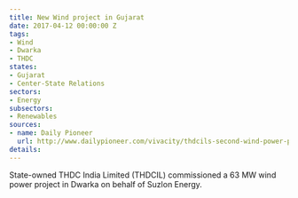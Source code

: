 ```yaml
---
title: New Wind project in Gujarat
date: 2017-04-12 00:00:00 Z
tags:
- Wind
- Dwarka
- THDC
states:
- Gujarat
- Center-State Relations
sectors:
- Energy
subsectors:
- Renewables
sources:
- name: Daily Pioneer
  url: http://www.dailypioneer.com/vivacity/thdcils-second-wind-power-project-in-gujarat.html
details: 
---
```


State-owned THDC India Limited (THDCIL) commissioned a 63 MW wind power project in Dwarka on behalf of Suzlon Energy.
